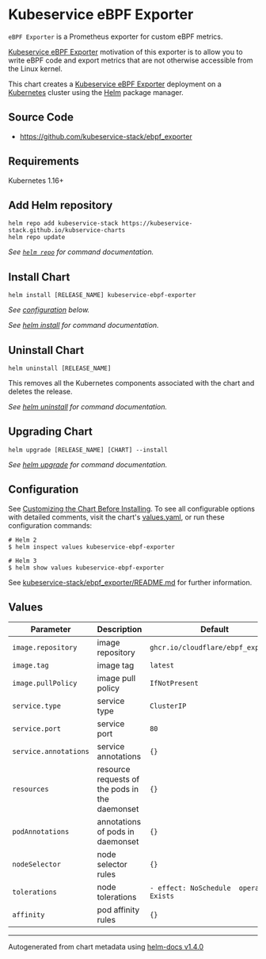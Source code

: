 # Kubeservice eBPF Exporter

`eBPF Exporter` is a Prometheus exporter for custom eBPF metrics.

[Kubeservice eBPF Exporter](https://github.com/cloudflare/ebpf_exporter) motivation of this exporter is to allow you to write eBPF code and export metrics that are not otherwise accessible from the Linux kernel.

This chart creates a [Kubeservice eBPF Exporter](https://github.com/cloudflare/ebpf_exporter) deployment on a [Kubernetes](http://kubernetes.io) cluster using the [Helm](https://helm.sh) package manager.

## Source Code

* <https://github.com/kubeservice-stack/ebpf_exporter>

## Requirements

Kubernetes 1.16+ 

## Add Helm repository

```console
helm repo add kubeservice-stack https://kubeservice-stack.github.io/kubservice-charts
helm repo update
```

_See [`helm repo`](https://helm.sh/docs/helm/helm_repo/) for command documentation._

## Install Chart

```console
helm install [RELEASE_NAME] kubeservice-ebpf-exporter
```

_See [configuration](#configuration) below._

_See [helm install](https://helm.sh/docs/helm/helm_install/) for command documentation._

## Uninstall Chart

```console
helm uninstall [RELEASE_NAME]
```

This removes all the Kubernetes components associated with the chart and deletes the release.

_See [helm uninstall](https://helm.sh/docs/helm/helm_uninstall/) for command documentation._

## Upgrading Chart

```console
helm upgrade [RELEASE_NAME] [CHART] --install
```

_See [helm upgrade](https://helm.sh/docs/helm/helm_upgrade/) for command documentation._

## Configuration

See [Customizing the Chart Before Installing](https://helm.sh/docs/intro/using_helm/#customizing-the-chart-before-installing). To see all configurable options with detailed comments, visit the chart's [values.yaml](./values.yaml), or run these configuration commands:

```console
# Helm 2
$ helm inspect values kubeservice-ebpf-exporter

# Helm 3
$ helm show values kubeservice-ebpf-exporter
```

See [kubeservice-stack/ebpf_exporter/README.md](https://github.com/cloudflare/ebpf_exporter) for further information.

## Values

Parameter | Description | Default
--------- | ----------- | -------
`image.repository` | image repository | `ghcr.io/cloudflare/ebpf_exporter`
`image.tag` | image tag | `latest`
`image.pullPolicy` |  image pull policy | `IfNotPresent`
`service.type` | service type | `ClusterIP`
`service.port` | service port | `80`
`service.annotations` | service annotations | `{}`
`resources` | resource requests of the pods in the daemonset | `{}`
`podAnnotations` | annotations of pods in daemonset | `{}`
`nodeSelector` | node selector rules | `{}`
`tolerations` | node tolerations | `- effect: NoSchedule  operator: Exists`
`affinity` | pod affinity rules | `{}`

----------------------------------------------
Autogenerated from chart metadata using [helm-docs v1.4.0](https://github.com/norwoodj/helm-docs/releases/v1.4.0)
